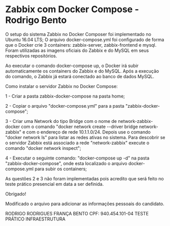 # Zabbix com Docker Compose - Rodrigo Bento

O setup do sistema Zabbix no Docker Composer foi implementado no Ubuntu 16.04 LTS;
O arquivo docker-compose.yml foi configurado de forma que o Docker crie 3 containers: zabbix-server, zabbix-frontend e mysql. Foram utilizadas as imagens oficiais do Zabbix e do MySQL em seus respectivos repositórios.

Ao executar o comando docker-compose up, o Docker irá subir automaticamente os containers do Zabbix e do MySQL. Após a execução do comando, o Zabbix já estará conectado ao banco de dados MySQL.

Como instalar o servidor Zabbix no Docker Compose:

1 - Criar a pasta zabbix-docker-compose na pasta home;

2 - Copiar o arquivo "docker-compose.yml" para a pasta "zabbix-docker-compose";

3 - Criar uma Network do tipo Bridge com o nome de network-zabbix-docker com o comando "docker network create --driver bridge network-zabbix" e  com o endereço de rede 10.1.1.0/24. Depois use o comando "docker network ls" para listar as redes ativas no sistema. Para descobrir se o servidor Zabbix está associado a rede "network-zabbix" execute o comando "docker network inspect";

4 - Executar o seguinte comando: "docker-compose up -d" na pasta "zabbix-docker-compose", onde esta localizado o arquivo docker-compose.yml para subir os containers;

As questões 2 e 3 não foram implementadas pois acredito que será feito no teste prático presencial em data a ser definida.

Obrigado!

Modificado o arquivo para adicionar as informações pessoais do candidato.

RODRIGO RODRIGUES FRANÇA BENTO
CPF: 940.454.101-04
TESTE PRÁTICO INFRAESTRUTURA 


